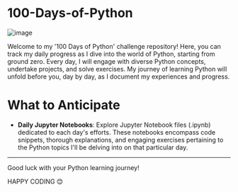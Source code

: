 # 100-Days-of-Python

![image](https://github.com/Tanwar-12/100-Days-of-Python-/assets/110081008/4726afc2-614f-408c-af89-a82f19e1ab41)

Welcome to my '100 Days of Python' challenge repository! Here, you can track my daily progress as I dive into the world of Python, starting from ground zero. Every day, I will engage with diverse Python concepts, undertake projects, and solve exercises. My journey of learning Python will unfold before you, day by day, as I document my experiences and progress.

# What to Anticipate

- **Daily Jupyter Notebooks**: 
Explore Jupyter Notebook files (.ipynb) dedicated to each day's efforts. These notebooks encompass code snippets, thorough explanations, and engaging exercises pertaining to the Python topics I'll be delving into on that particular day.
---
 Good luck with your Python learning journey!

HAPPY CODING 😊
